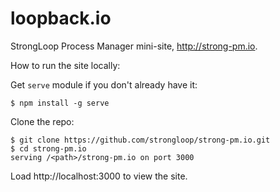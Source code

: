 loopback.io
===========

StrongLoop Process Manager mini-site, http://strong-pm.io.

How to run the site locally:

Get `serve` module if you don't already have it:

   ```$ npm install -g serve```

Clone the repo:<br/>
```
$ git clone https://github.com/strongloop/strong-pm.io.git 
$ cd strong-pm.io
serving /<path>/strong-pm.io on port 3000
```

Load http://localhost:3000 to view the site.
